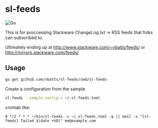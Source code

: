 # sl-feeds

![Go](https://github.com/vbatts/sl-feeds/workflows/Go/badge.svg)

This is for proccessing Slackware ChangeLog.txt -> RSS feeds that folks can
subscribed to.

Ultimately ending up at http://www.slackware.com/~vbatts/feeds/ or http://mirrors.slackware.com/feeds/

## Usage

```bash
go get github.com/vbatts/sl-feeds/cmd/sl-feeds
```

Create a configuration from the sample

```bash
sl-feeds --sample-config > ~/.sl-feeds.toml
```

crontab like:

```
0 */2 * * * ~/bin/sl-feeds -c ~/.sl-feeds.toml -q || mail -s "[sl-feeds] failed $(date +%D)" me@example.com
```
